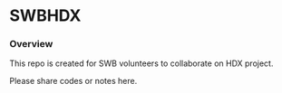 SWBHDX
======


### Overview

This repo is created for SWB volunteers to collaborate on HDX project.

Please share codes or notes here.

